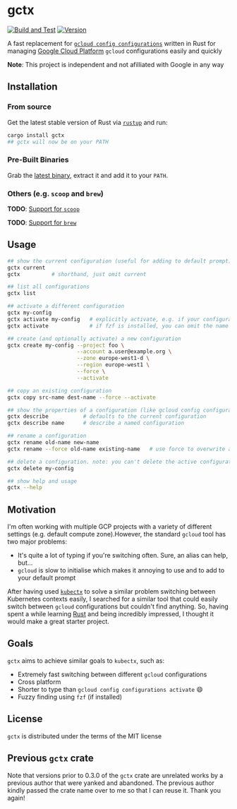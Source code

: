 # gctx

[![Build and Test](https://github.com/adamrodger/gcloud-ctx/workflows/Build%20and%20Test/badge.svg)](https://github.com/adamrodger/gcloud-ctx/actions)
[![Version](https://img.shields.io/github/v/tag/adamrodger/gcloud-ctx)](https://github.com/adamrodger/gcloud-ctx/releases/latest)

<!-- cargo-sync-readme start -->

A fast replacement for [`gcloud config configurations`](https://cloud.google.com/sdk/gcloud/reference/config/configurations)
written in Rust for managing [Google Cloud Platform](https://cloud.google.com/) `gcloud` configurations easily and quickly

**Note**: This project is independent and not afilliated with Google in any way

## Installation

### From source

Get the latest stable version of Rust via [`rustup`](https://rustup.rs/) and run:

```bash
cargo install gctx
## gctx will now be on your PATH
```

### Pre-Built Binaries

Grab the [latest binary](https://github.com/adamrodger/gcloud-ctx/releases/latest), extract it and add it to your `PATH`.

### Others (e.g. `scoop` and `brew`)

**TODO**: [Support for `scoop`](https://github.com/adamrodger/gcloud-ctx/issues/13)

**TODO**: [Support for `brew`](https://github.com/adamrodger/gcloud-ctx/issues/14)

## Usage

```bash
## show the current configuration (useful for adding to default prompt)
gctx current
gctx          # shorthand, just omit current

## list all configurations
gctx list

## activate a different configuration
gctx my-config
gctx activate my-config   # explicitly activate, e.g. if your configuration name clashes with a gctx command
gctx activate             # if fzf is installed, you can omit the name and select from a list

## create (and optionally activate) a new configuration
gctx create my-config --project foo \
                      --account a.user@example.org \
                      --zone europe-west1-d \
                      --region europe-west1 \
                      --force \
                      --activate

## copy an existing configuration
gctx copy src-name dest-name --force --activate

## show the properties of a configuration (like gcloud config configurations describe)
gctx describe           # defaults to the current configuration
gctx describe name      # describe a named configuration

## rename a configuration
gctx rename old-name new-name
gctx rename --force old-name existing-name   # use force to overwrite an existing configuration

## delete a configuration. note: you can't delete the active configuration
gctx delete my-config

## show help and usage
gctx --help
```

<!-- cargo-sync-readme end -->

## Motivation

I'm often working with multiple GCP projects with a variety of different settings (e.g. default compute zone).However,
the standard `gcloud` tool has two major problems:

- It's quite a lot of typing if you're switching often. Sure, an alias can help, but...
- `gcloud` is slow to initialise which makes it annoying to use and to add to your default prompt

After having used [`kubectx`](https://github.com/ahmetb/kubectx) to solve a similar problem switching between
Kubernetes contexts easily, I searched for a similar tool that could easily switch between `gcloud` configurations
but couldn't find anything. So, having spent a while learning [Rust](https://www.rust-lang.org/) and being incredibly
impressed, I thought it would make a great starter project.

## Goals

`gctx` aims to achieve similar goals to `kubectx`, such as:

- Extremely fast switching between different `gcloud` configurations
- Cross platform
- Shorter to type than `gcloud config configurations activate` 😄
- Fuzzy finding using `fzf` (if installed)

## License

`gctx` is distributed under the terms of the MIT license

## Previous `gctx` crate

Note that versions prior to 0.3.0 of the `gctx` crate are unrelated works by a previous author
that were yanked and abandoned. The previous author kindly passed the crate name over to me so
that I can reuse it. Thank you again!
